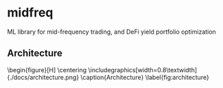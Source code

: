 # midfreq

ML library for mid-frequency trading, and DeFi yield portfolio optimization

## Architecture
\begin{figure}[H]
    \centering
    \includegraphics[width=0.8\textwidth]{./docs/architecture.png}
    \caption{Architecture}
    \label{fig:architecture}